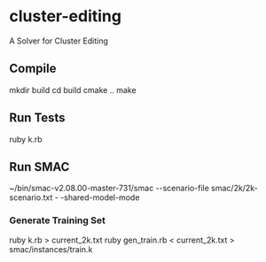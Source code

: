 # cluster-editing
A Solver for Cluster Editing

## Compile
mkdir build
cd build
cmake ..
make

## Run Tests
ruby k.rb

## Run SMAC
~/bin/smac-v2.08.00-master-731/smac  --scenario-file smac/2k/2k-scenario.txt  - -shared-model-mode 

### Generate Training Set
ruby k.rb > current_2k.txt
ruby gen_train.rb < current_2k.txt > smac/instances/train.k